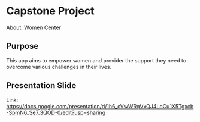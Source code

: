 # Capstone Project

About: Women Center

## Purpose

This app aims to empower women and provider the support they need to overcome various challenges in their lives.

## Presentation Slide
Link: https://docs.google.com/presentation/d/1h6_cVwWRqVxQJ4LoCu1X5Tgxcb-SpmN6_Se7_3QOD-0/edit?usp=sharing
